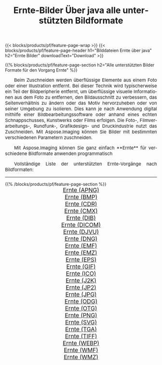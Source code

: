 ﻿---
title: Ernte-Bilder Über java alle unterstützten Bildformate 
weight: 3920
url: /de/java/crop/ 
lang: de
langdirlevel: 2
locales: zh-hans,ja,it,ru,de,es,fr,nl,id,lt,pl,pt,vi,tr,ko,zh-hant,ar,hi,th,sv,cs,uk,he
description: Mit Aspose.Imaging können Sie ganz einfach Ernte Bilder über java
---

{{< blocks/products/pf/feature-page-wrap >}}
{{< blocks/products/pf/feature-page-header h1="Bilddateien Ernte über java" h2="Ernte Bilder" downloadText="Download" >}}


{{% blocks/products/pf/feature-page-section  h2="Alle unterstützten Bilder Formate für den Vorgang Ernte" %}}
<p align="justify" style="text-indent:2em;font-size:15px;">
Beim Zuschneiden werden überflüssige Elemente aus einem Foto oder einer Illustration entfernt. Bei dieser Technik wird typischerweise ein Teil der Bildperipherie entfernt, um überflüssige visuelle Informationen aus dem Foto zu entfernen, den Bildausschnitt zu verbessern, das Seitenverhältnis zu ändern oder das Motiv hervorzuheben oder von seiner Umgebung zu isolieren. Dies kann je nach Anwendung digital mithilfe einer Bildbearbeitungssoftware oder anhand eines echten Schnappschusses, Kunstwerks oder Films erfolgen. Die Foto-, Filmverarbeitungs-, Rundfunk-, Grafikdesign- und Druckindustrie nutzt das Zuschneiden. Mit Aspose.Imaging können Sie Bilder mit bestimmten verschiedenen Parametern zuschneiden.
</p>
<p align="justify" style="text-indent:2em;font-size:15px;">
Mit Aspose.Imaging können Sie ganz einfach **Ernte** für verschiedene Bildformate anwenden programmatisch
</p>
<p align="justify" style="text-indent:2em;font-size:15px;">
Vollständige Liste der unterstützten Ernte-Vorgänge nach Bildformaten:
</p>
<hr/>
{{% /blocks/products/pf/feature-page-section %}}
<div class="container-fluid productfamilypage bg-gray">
    <div class="convertypes bg-gray agp-content section">
        <div class="container">
		<div class="row other-converters" style="gap: 10px;font-size: 19px;text-align:center;">
		    <div class='col-md-2 other-converter remove-lp remove-rp'><a href="/imaging/de/java/crop/apng/" style="padding:15px;">Ernte (APNG)</a></div><div class='col-md-2 other-converter remove-lp remove-rp'><a href="/imaging/de/java/crop/bmp/" style="padding:15px;">Ernte (BMP)</a></div><div class='col-md-2 other-converter remove-lp remove-rp'><a href="/imaging/de/java/crop/cdr/" style="padding:15px;">Ernte (CDR)</a></div><div class='col-md-2 other-converter remove-lp remove-rp'><a href="/imaging/de/java/crop/cmx/" style="padding:15px;">Ernte (CMX)</a></div><div class='col-md-2 other-converter remove-lp remove-rp'><a href="/imaging/de/java/crop/dib/" style="padding:15px;">Ernte (DIB)</a></div><div class='col-md-2 other-converter remove-lp remove-rp'><a href="/imaging/de/java/crop/dicom/" style="padding:15px;">Ernte (DICOM)</a></div><div class='col-md-2 other-converter remove-lp remove-rp'><a href="/imaging/de/java/crop/djvu/" style="padding:15px;">Ernte (DJVU)</a></div><div class='col-md-2 other-converter remove-lp remove-rp'><a href="/imaging/de/java/crop/dng/" style="padding:15px;">Ernte (DNG)</a></div><div class='col-md-2 other-converter remove-lp remove-rp'><a href="/imaging/de/java/crop/emf/" style="padding:15px;">Ernte (EMF)</a></div><div class='col-md-2 other-converter remove-lp remove-rp'><a href="/imaging/de/java/crop/emz/" style="padding:15px;">Ernte (EMZ)</a></div><div class='col-md-2 other-converter remove-lp remove-rp'><a href="/imaging/de/java/crop/eps/" style="padding:15px;">Ernte (EPS)</a></div><div class='col-md-2 other-converter remove-lp remove-rp'><a href="/imaging/de/java/crop/gif/" style="padding:15px;">Ernte (GIF)</a></div><div class='col-md-2 other-converter remove-lp remove-rp'><a href="/imaging/de/java/crop/ico/" style="padding:15px;">Ernte (ICO)</a></div><div class='col-md-2 other-converter remove-lp remove-rp'><a href="/imaging/de/java/crop/j2k/" style="padding:15px;">Ernte (J2K)</a></div><div class='col-md-2 other-converter remove-lp remove-rp'><a href="/imaging/de/java/crop/jp2/" style="padding:15px;">Ernte (JP2)</a></div><div class='col-md-2 other-converter remove-lp remove-rp'><a href="/imaging/de/java/crop/jpg/" style="padding:15px;">Ernte (JPG)</a></div><div class='col-md-2 other-converter remove-lp remove-rp'><a href="/imaging/de/java/crop/odg/" style="padding:15px;">Ernte (ODG)</a></div><div class='col-md-2 other-converter remove-lp remove-rp'><a href="/imaging/de/java/crop/otg/" style="padding:15px;">Ernte (OTG)</a></div><div class='col-md-2 other-converter remove-lp remove-rp'><a href="/imaging/de/java/crop/png/" style="padding:15px;">Ernte (PNG)</a></div><div class='col-md-2 other-converter remove-lp remove-rp'><a href="/imaging/de/java/crop/svg/" style="padding:15px;">Ernte (SVG)</a></div><div class='col-md-2 other-converter remove-lp remove-rp'><a href="/imaging/de/java/crop/tga/" style="padding:15px;">Ernte (TGA)</a></div><div class='col-md-2 other-converter remove-lp remove-rp'><a href="/imaging/de/java/crop/tiff/" style="padding:15px;">Ernte (TIFF)</a></div><div class='col-md-2 other-converter remove-lp remove-rp'><a href="/imaging/de/java/crop/webp/" style="padding:15px;">Ernte (WEBP)</a></div><div class='col-md-2 other-converter remove-lp remove-rp'><a href="/imaging/de/java/crop/wmf/" style="padding:15px;">Ernte (WMF)</a></div><div class='col-md-2 other-converter remove-lp remove-rp'><a href="/imaging/de/java/crop/wmz/" style="padding:15px;">Ernte (WMZ)</a></div>
                </div>
        </div>
    </div>
</div>
<br/>
